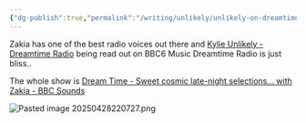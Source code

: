 ```yaml
---
{"dg-publish":true,"permalink":"/writing/unlikely/unlikely-on-dreamtime-radio-with-zakia/","tags":["music","radio"]}
---
```


Zakia has one of the best radio voices out there and [Kylie Unlikely - Dreamtime Radio](https://britishbogroll.uk/blog/youtube/unlikely/) being read out on BBC6 Music Dreamtime Radio is just bliss..

The whole show is [Dream Time - Sweet cosmic late-night selections… with Zakia - BBC Sounds](https://www.bbc.co.uk/sounds/play/m002b7dj)

![Pasted image 20250428220727.png](/img/user/Pasted%20image%2020250428220727.png)
